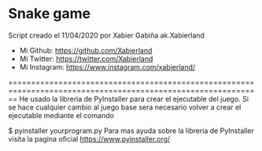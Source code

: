 # Snake game
 
Script creado el 11/04/2020 por Xabier Gabiña ak.Xabierland
- Mi Github: https://github.com/Xabierland
- Mi Twitter: https://twitter.com/Xabierland
- Mi Instagram: https://www.instagram.com/xabierland/

==============================================================================================================
He usado la libreria de PyInstaller para crear el ejecutable del juego.
Si se hace cualquier cambio al juego base sera necesario volver a crear el ejecutable mediante el comando

$ pyinstaller yourprogram.py
Para mas ayuda sobre la libreria de PyInstaller visita la pagina oficial https://www.pyinstaller.org/
